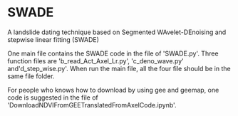 # SWADE
A landslide dating technique based on Segmented WAvelet-DEnoising and stepwise linear fitting (SWADE)


One main file contains the SWADE code in the file of 'SWADE.py'. Three function files are 'b_read_Act_Axel_Lr.py', 'c_deno_wave.py' and'd_step_wise.py'. When run the main file, all the four file should be in the same file folder.

For people who knows how to download by using gee and geemap, one code is suggested in the file of 'DownloadNDVIFromGEETranslatedFromAxelCode.ipynb'.
